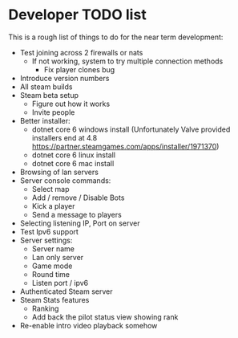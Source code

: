 # Developer TODO list

This is a rough list of things to do for the near term development:

- Test joining across 2 firewalls or nats
  - If not working, system to try multiple connection methods
    - Fix player clones bug
- Introduce version numbers
- All steam builds
- Steam beta setup
  - Figure out how it works
  - Invite people
- Better installer:
  - dotnet core 6 windows install (Unfortunately Valve provided installers end at 4.8 https://partner.steamgames.com/apps/installer/1971370)
  - dotnet core 6 linux install
  - dotnet core 6 mac install
- Browsing of lan servers
- Server console commands:
  - Select map
  - Add / remove / Disable Bots
  - Kick a player
  - Send a message to players
- Selecting listening IP, Port on server
- Test Ipv6 support
- Server settings:
  - Server name
  - Lan only server
  - Game mode
  - Round time
  - Listen port / ipv6
- Authenticated Steam server
- Steam Stats features
  - Ranking
  - Add back the pilot status view showing rank
- Re-enable intro video playback somehow
